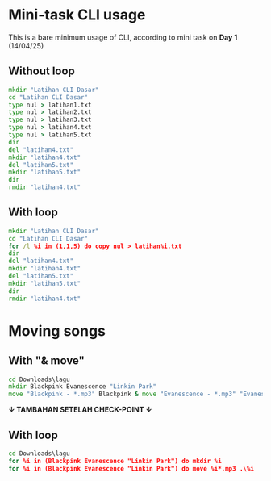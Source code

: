# Mini-task CLI usage

This is a bare minimum usage of CLI, according to mini task on **Day 1** (14/04/25)

## Without loop

```cmd
mkdir "Latihan CLI Dasar"
cd "Latihan CLI Dasar"
type nul > latihan1.txt
type nul > latihan2.txt
type nul > latihan3.txt
type nul > latihan4.txt
type nul > latihan5.txt
dir
del "latihan4.txt"
mkdir "latihan4.txt"
del "latihan5.txt"
mkdir "latihan5.txt"
dir
rmdir "latihan4.txt"
```

## With loop
```cmd
mkdir "Latihan CLI Dasar"
cd "Latihan CLI Dasar"
for /l %i in (1,1,5) do copy nul > latihan%i.txt
dir
del "latihan4.txt"
mkdir "latihan4.txt"
del "latihan5.txt"
mkdir "latihan5.txt"
dir
rmdir "latihan4.txt"
```

# Moving songs

## With "& move"

```cmd
cd Downloads\lagu
mkdir Blackpink Evanescence "Linkin Park"
move "Blackpink - *.mp3" Blackpink & move "Evanescence - *.mp3" "Evanescence" & move "Linkin Park - *.mp3" "Linkin Park"
```



**↓ TAMBAHAN SETELAH CHECK-POINT ↓**

## With loop 

```cmd
cd Downloads\lagu
for %i in (Blackpink Evanescence "Linkin Park") do mkdir %i
for %i in (Blackpink Evanescence "Linkin Park") do move %i*.mp3 .\%i
```

